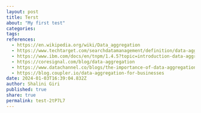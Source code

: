 ```yaml
---
layout: post
title: Terst
about: "My first test"
categories:
tags:
references:
  - https://en.wikipedia.org/wiki/Data_aggregation
  - https://www.techtarget.com/searchdatamanagement/definition/data-aggregation
  - https://www.ibm.com/docs/en/tnpm/1.4.5?topic=introduction-data-aggregation
  - https://coresignal.com/blog/data-aggregation
  - https://www.datachannel.co/blogs/the-importance-of-data-aggregation
  - https://blog.coupler.io/data-aggregation-for-businesses
date: 2024-01-03T16:39:04.832Z
author: Shalini Giri
published: true
share: true
permalink: test-2tP7L7
---
```


